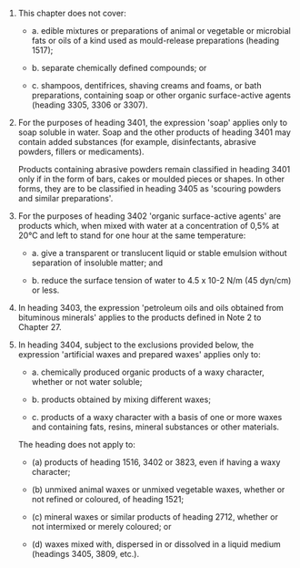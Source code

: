 1. This chapter does not cover:

    - a. edible mixtures or preparations of animal or vegetable or microbial fats or oils of a kind used as mould-release preparations (heading 1517);
    
    - b. separate chemically defined compounds; or
    
    - c. shampoos, dentifrices, shaving creams and foams, or bath preparations, containing soap or other organic surface-active agents (heading 3305, 3306 or 3307).

2. For the purposes of heading 3401, the expression 'soap' applies only to soap soluble in water. Soap and the other products of heading 3401 may contain added substances (for example, disinfectants, abrasive powders, fillers or medicaments). 

    Products containing abrasive powders remain classified in heading 3401 only if in the form of bars, cakes or moulded pieces or shapes. In other forms, they are to be classified in heading 3405 as 'scouring powders and similar preparations'.

3. For the purposes of heading 3402 'organic surface-active agents' are products which, when mixed with water at a concentration of 0,5% at 20°C and left to stand for one hour at the same temperature:

    - a. give a transparent or translucent liquid or stable emulsion without separation of insoluble matter; and
    
    - b. reduce the surface tension of water to 4.5 x 10-2 N/m (45 dyn/cm) or less.

4. In heading 3403, the expression 'petroleum oils and oils obtained from bituminous minerals' applies to the products defined in Note 2 to Chapter 27.

5. In heading 3404, subject to the exclusions provided below, the expression 'artificial waxes and prepared waxes' applies only to:

    - a. chemically produced organic products of a waxy character, whether or not water soluble;
    
    - b. products obtained by mixing different waxes;
    
    - c. products of a waxy character with a basis of one or more waxes and containing fats, resins, mineral substances or other materials.
    
    The heading does not apply to:

    - (a) products of heading 1516, 3402 or 3823, even if having a waxy character;
    
    - (b) unmixed animal waxes or unmixed vegetable waxes, whether or not refined or coloured, of heading 1521;
    
    - (c) mineral waxes or similar products of heading 2712, whether or not intermixed or merely coloured; or
    
    - (d) waxes mixed with, dispersed in or dissolved in a liquid medium (headings 3405, 3809, etc.).
